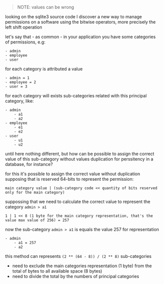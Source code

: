 > NOTE: values can be wrong

looking on the sqlite3 source code I discover a new way to manage permissions on a software using the bitwise operators,
more precisely the left shift operation

let's say that - as common - in your application you have some categories of permissions, e.g: 

```
- admin
- employee
- user
```

for each category is attributed a value

```
- admin = 1
- employee = 2
- user = 3
```

for each category will exists sub-categories related with this principal category, like:

```
- admin
    - a1
    - a2
- employee
    - e1
    - e2
- user
    - u1
    - u2
```

until here nothing different, but how can be possible to assign the correct value of this sub-category without values
duplication for perssitency in a database, for instance?

for this it's possible to assign the correct value without duplication supposing that is reserved 64-bits to represent
the permission:

```
main category value | (sub-category code << quantity of bits reserved only for the main category)
```

suppossing that we need to calculate the correct value to represent the category `admin > a1`

```
1 | 1 << 8 (1 byte for the main category representation, that's the value max value of 256) = 257
```

now the sub-category `admin > a1` is equals the value 257 for representation

```
- admin
    - a1 = 257
    - a2
```

this method can represents `(2 ** (64 - 8)) / (2 ** 8)` sub-categories

- need to exclude the main categories representation (1 byte) from the total of bytes to all available space (8 bytes)
- need to divide the total by the numbers of principal categories

